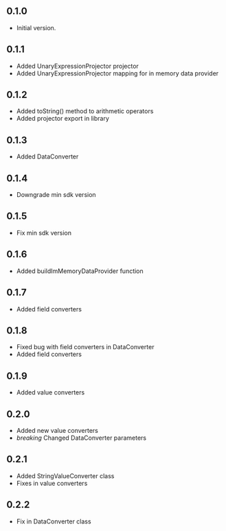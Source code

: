 ## 0.1.0

- Initial version.

## 0.1.1

- Added UnaryExpressionProjector projector
- Added UnaryExpressionProjector mapping for in memory data provider

## 0.1.2
- Added toString() method to arithmetic operators
- Added projector export in library

## 0.1.3
- Added DataConverter

## 0.1.4
- Downgrade min sdk version

## 0.1.5
- Fix min sdk version

## 0.1.6
- Added buildImMemoryDataProvider function

## 0.1.7
- Added field converters

## 0.1.8
- Fixed bug with field converters in DataConverter
- Added field converters

## 0.1.9
- Added value converters

## 0.2.0
- Added new value converters
- *breaking* Changed DataConverter parameters

## 0.2.1
- Added StringValueConverter class
- Fixes in value converters

## 0.2.2
- Fix in DataConverter class
